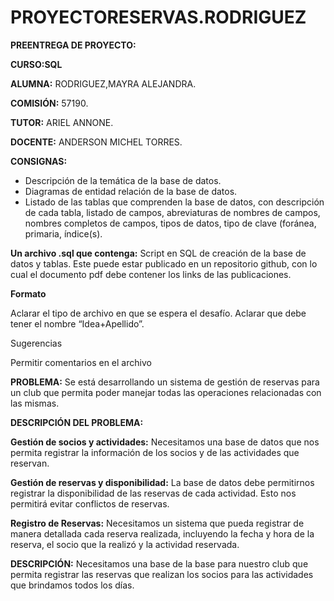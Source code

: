 # PROYECTORESERVAS.RODRIGUEZ


**PREENTREGA DE PROYECTO:**


**CURSO:SQL**




**ALUMNA:** RODRIGUEZ,MAYRA ALEJANDRA.


**COMISIÓN:** 57190.


**TUTOR:** ARIEL ANNONE.


**DOCENTE:** ANDERSON MICHEL TORRES.


**CONSIGNAS:**

- Descripción de la temática de la base de datos.
- Diagramas de entidad relación de la base de datos.
- Listado de las tablas que comprenden la base de datos, con descripción de cada tabla, listado de campos, abreviaturas de nombres de campos, nombres completos de campos, tipos de datos, tipo de clave (foránea, primaria, índice(s).

**Un archivo .sql que contenga:**
Script en SQL de creación de la base de datos y tablas. Este puede estar publicado en un repositorio github, con lo cual el documento pdf debe contener los links de las publicaciones. 

**Formato**

Aclarar el tipo de archivo en que se espera el desafío. Aclarar que debe tener el nombre “Idea+Apellido”.



Sugerencias

Permitir comentarios en el archivo


**PROBLEMA:**
Se está desarrollando un sistema de gestión de reservas para un club que permita poder  manejar todas las operaciones relacionadas con las mismas.



**DESCRIPCIÓN DEL PROBLEMA:**

**Gestión de socios y actividades:** Necesitamos una base de datos que nos permita registrar la información de los socios y de las actividades que reservan.


**Gestión de reservas y disponibilidad:** La base de datos debe permitirnos registrar la disponibilidad de las reservas de cada actividad. Esto nos permitirá evitar conflictos de reservas.


**Registro de Reservas:** Necesitamos un sistema que pueda registrar de manera detallada cada reserva realizada, incluyendo la fecha y hora de la reserva, el socio que la realizó y  la actividad reservada.


**DESCRIPCIÓN:**
Necesitamos una base de la base para nuestro club que permita registrar las reservas que realizan los socios para las actividades que brindamos  todos los días.

